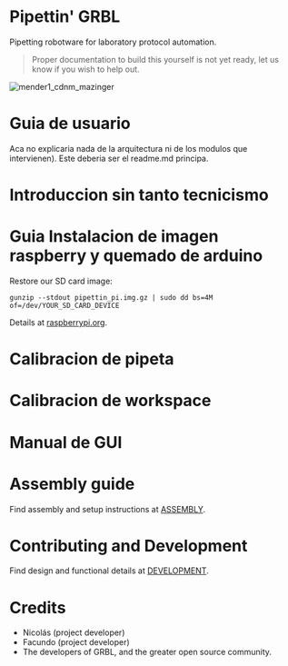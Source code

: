 # Pipettin' GRBL

Pipetting robotware for laboratory protocol automation.

> Proper documentation to build this yourself is not yet ready, let us know if you wish to help out.

![mender1_cdnm_mazinger](doc/media/pics/21_04-en_el_labo/IMG_7441.JPG)

# Guia de usuario

Aca no explicaria nada de la arquitectura ni de los modulos que intervienen). Este deberia ser el readme.md principa.

# Introduccion sin tanto tecnicismo

# Guia Instalacion de imagen raspberry y quemado de arduino

Restore our SD card image:

```
gunzip --stdout pipettin_pi.img.gz | sudo dd bs=4M of=/dev/YOUR_SD_CARD_DEVICE
```

Details at [raspberrypi.org](https://www.raspberrypi.org/documentation/linux/filesystem/backup.md).

# Calibracion de pipeta

# Calibracion de workspace

# Manual de GUI

# Assembly guide

Find assembly and setup instructions at [ASSEMBLY](ASSEMBLY.md).

# Contributing and Development

Find design and functional details at [DEVELOPMENT](DEVELOPMENT.md).

# Credits

* Nicolás (project developer)
* Facundo (project developer)
* The developers of GRBL, and the greater open source community.
